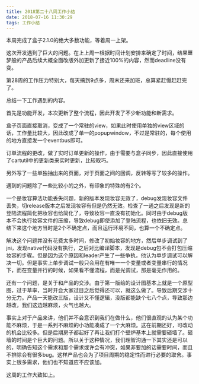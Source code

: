 ```yaml
---
title: 2018第二十八周工作小结
date: 2018-07-16 11:30:29
tags: 工作小结
---
```


本周完成了盒子2.1.0的绝大多数功能，等着周一上架。

这次开发遇到了巨大的问题。在上上周一根据时间计划安排来确定了时间，结果噩梦般的产品后续大概全面改版外加更新了接近100%的内容，然而deadline没有变。

第28周的工作压力特别大，每天搞到9点多，周末还来加班，总算紧赶慢赶赶完了。

总结一下工作遇到的内容。

首先是功能开发，本次更新了整个流程，因此开发了不少新功能和新需求。

盒子页面直接取消，变成了一个常驻的view，如果此时使用单独的view区域的话，工作量比较大，因此改成了单一的popupwindow，不过是常驻的，每个使用的地方直接发一个eventbus即可。

订单流程的更改，做了实时订单更新的操作，由于需要与盒子同步，因此直接使用了cartutil中的更新类来实时更新，比较取巧。

另外写了一些单独抽出来的页面，对于页面之间的回调，反转等写了较多的操作。

遇到的问题除了一些比较小的之外，有印象的特殊的有2个。

一个是妆容算法功能丢失问题，新的版本发现妆容无效了，debug发现妆容文件丢失，切release版本之后发现妆容有但是仍然无效。检查了一通之后发现是新的登陆流程简化把妆容也给简化了，导致妆容一直没有初始化。同时由于debug版本不会执行妆容文件的压缩，导致debug即使添加了登陆流程，也依旧无效。总结下来这个地方当时是2个不确定点，而且运行环境不同，也算一个不确定点。

解决这个问题并没有花费太多时间，修改了初始妆容的地方，然后单步调试到了jni，发现native代码没有执行，之后对比编译脚本，发现是debug包不会打包压缩妆容的步骤。但是因为这个原因和leader产生了一些争执，他认为单步调试可以解决一切。但是事实上单步调试一般只会用在有唯一一个变量或者变量串行的情况下，而在变量并行的时候，如果看不懂流程，而是光调试，那是毫无作用的。

还有一个问题，是关于和产品的交涉。由于第一版给的设计图基本上就是一个原型图，过于草率，当时开会大家过目之后觉得还可以，就这么做了。导致后期交涉十分无力。产品一天能改三版，设计又不懂逻辑，没版都能缺个七八个点，导致那边越改，我们这边越麻烦，火气也越大。

事实上对于产品来讲，他们并不会意识到我们在做什么，他们很直观的认为某个功能不麻烦，于是一系列不麻烦的小功能凑成了一个大麻烦。这在前期还好，可改动的机会比较多。但是后期房子都起好了再让我们打个壁炉基本上就需要砸墙了。砸墙的时间是个巨大的问题。所以关于这种情况，我们理智沟通一下其实还是可以的，明确告知这个需求和那个需求或许会有冲突，如果非要加的话需要时间，而且不排除会有很多bug。这样产品也会为了项目周期的稳定性而进行必要的取舍。事实上很多需求，他们也不知道应不应该加。

这周的工作大致如上。